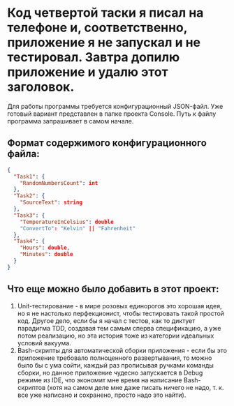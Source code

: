# Код четвертой таски я писал на телефоне и, соответственно, приложение я не запускал и не тестировал. Завтра допилю приложение и удалю этот заголовок.

Для работы программы требуется конфигурационный JSON-файл. Уже готовый вариант представлен в папке проекта Console. Путь к файлу программа запрашивает в самом начале.

## Формат содержимого конфигурационного файла:
```json
{
  "Task1": {
    "RandomNumbersCount": int
  },
  "Task2": {
    "SourceText": string
  },
  "Task3": {
    "TemperatureInCelsius": double
    "ConvertTo": "Kelvin" || "Fahrenheit"
  },
  "Task4": {
    "Hours": double,
    "Minutes": double
  }
}
```

## Что еще можно было добавить в этот проект:
1. Unit-тестирование - в мире розовых единорогов это хорошая идея, но я не настолько перфекционист, чтобы тестировать такой простой код. Другое дело, если бы я начал с тестов, как то диктует парадигма TDD, создавая тем самым сперва спецификацию, а уже потом реализацию, но эта история тоже из категории идеальных условий вакуума.
2. Bash-скрипты для автоматической сборки приложения - если бы это приложение требовало полноценного развертывания, то можно было бы с ума сойти, каждый раз прописывая ручками команды сборки, но данное приложение чудесно запускается в Debug режиме из IDE, что экономит мне время на написание Bash-скриптов (хотя на самом деле мне даже писать ничего не надо, т. к. все уже написано и сохранено, просто надо это найти).
